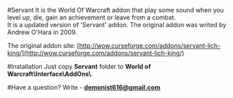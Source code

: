 #Servant
It is the World Of Warcraft addon that play some sound when you level up, die, gain an achievement or leave from a combat.  
It is a updated version of 'Servant' addon. The original addon was writed by Andrew O'Hara in 2009.

The original addon site: [http://wow.curseforge.com/addons/servant-lich-king/](http://wow.curseforge.com/addons/servant-lich-king/)

#Installation
Just copy **Servant** folder to **World of Warcraft\\Interface\\AddOns\\**.

#Have a question?
Write - **demonist616@gmail.com**